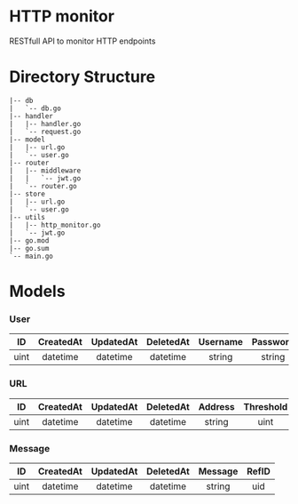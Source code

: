 # HTTP monitor
RESTfull API to monitor HTTP endpoints

# Directory Structure
```
|-- db
|   `-- db.go
|-- handler
|   |-- handler.go
|   `-- request.go
|-- model
|   |-- url.go
|   `-- user.go
|-- router
|   |-- middleware
|   |   `-- jwt.go
|   `-- router.go
|-- store
|   |-- url.go
|   `-- user.go
|-- utils
|   |-- http_monitor.go
|   `-- jwt.go
|-- go.mod
|-- go.sum
`-- main.go
```

# Models

### User

|  ID  | CreatedAt | UpdatedAt | DeletedAt |  Username  |  Password  | URLs |
|:----:|:---------:|:---------:|:---------:|:----------:|:----------:|:----:|
| uint |  datetime |  datetime |  datetime | string     | string     |  []  |

### URL

|  ID  | CreatedAt | UpdatedAt | DeletedAt |Address|Threshold|SuccessCall|FailedCall| Alert |
|:----:|:---------:|:---------:|:---------:|:-----:|:-------:|:---------:|:--------:|:-----:|
| uint |  datetime |  datetime |  datetime | string|    uint |    uint   |    uint  |Message|

### Message

|  ID  | CreatedAt | UpdatedAt | DeletedAt |  Message   |  RefID  |
|:----:|:---------:|:---------:|:---------:|:----------:|:-------:|
| uint |  datetime |  datetime |  datetime |   string   |   uid   |
